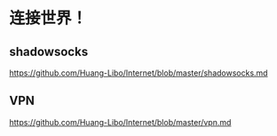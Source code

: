 # 连接世界！

## shadowsocks

https://github.com/Huang-Libo/Internet/blob/master/shadowsocks.md

## VPN

https://github.com/Huang-Libo/Internet/blob/master/vpn.md

